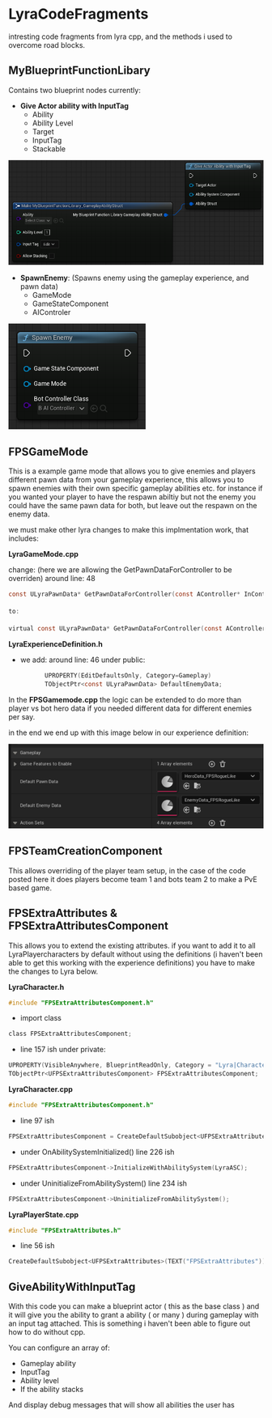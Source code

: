 # LyraCodeFragments
intresting code fragments from lyra cpp, and the methods i used to overcome road blocks.

## MyBlueprintFunctionLibary

Contains two blueprint nodes currently:
  - **Give Actor ability with InputTag**
      - Ability      
      - Ability Level
      - Target
      - InputTag
      - Stackable

![alt text](https://github.com/DuwayneF/LyraCodeFragments/blob/main/images/GiveActorAbility.png?raw=true)
      
  - **SpawnEnemy**: (Spawns enemy using the gameplay experience, and pawn data)
      - GameMode
      - GameStateComponent
      - AIControler

![alt text](https://github.com/DuwayneF/LyraCodeFragments/blob/main/images/SpawnEnemyWithHeroData.png?raw=true)

## FPSGameMode

This is a example game mode that allows you to give enemies and players different pawn data from your gameplay experience, this allows you to spawn enemies with their own specific gameplay abilities etc. for instance if you wanted your player to have the respawn abiltiy but not the enemy you could have the same pawn data for both, but leave out the respawn on the enemy data.

we must make other lyra changes to make this implmentation work, that includes:

**LyraGameMode.cpp**

  change: (here we are allowing the GetPawnDataForController to be overriden) around line: 48

```c
const ULyraPawnData* GetPawnDataForController(const AController* InController) const;

to:

virtual const ULyraPawnData* GetPawnDataForController(const AController* InController) const;

```

**LyraExperienceDefinition.h**
  - we add: around line: 46 under public:

```c
          UPROPERTY(EditDefaultsOnly, Category=Gameplay)
          TObjectPtr<const ULyraPawnData> DefaultEnemyData;
``` 

In the **FPSGamemode.cpp** the logic can be extended to do more than player vs bot hero data if you needed
different data for different enemies per say.

in the end we end up with this image below in our experience definition:

![alt text](https://github.com/DuwayneF/LyraCodeFragments/blob/main/images/EnemyPawnData.png?raw=true)


## FPSTeamCreationComponent

This allows overriding of the player team setup, in the case of the code posted here it does players become team 1 and bots team 2
to make a PvE based game.

## FPSExtraAttributes & FPSExtraAttributesComponent

This allows you to extend the existing attributes. if you want to add it to all LyraPlayercharacters by default without using the definitions (i haven't been able to get this working with the experience definitions) you have to make the changes to Lyra below.

**LyraCharacter.h**
```c
#include "FPSExtraAttributesComponent.h"
```
  - import class
```c
class FPSExtraAttributesComponent;
```
  - line 157 ish under private:

```c
UPROPERTY(VisibleAnywhere, BlueprintReadOnly, Category = "Lyra|Character", Meta = (AllowPrivateAccess = "true"))
TObjectPtr<UFPSExtraAttributesComponent> FPSExtraAttributesComponent;
```

**LyraCharacter.cpp**

```c
#include "FPSExtraAttributesComponent.h"
```
  -   line 97 ish
```c
FPSExtraAttributesComponent = CreateDefaultSubobject<UFPSExtraAttributesComponent>(TEXT("FPSExtraAttributesComponent"));
```
  - under OnAbilitySystemInitialized() line 226 ish
```c
FPSExtraAttributesComponent->InitializeWithAbilitySystem(LyraASC);
```
  - under UninitializeFromAbilitySystem() line 234 ish
```c
FPSExtraAttributesComponent->UninitializeFromAbilitySystem();
```

**LyraPlayerState.cpp**
```c
#include "FPSExtraAttributes.h"
```
  -   line 56 ish
```c
CreateDefaultSubobject<UFPSExtraAttributes>(TEXT("FPSExtraAttributes"));
```

## GiveAbilityWithInputTag

With this code you can make a blueprint actor ( this as the base class ) and it will give you the ability to grant a ability ( or many )
during gameplay with an input tag attached. This is something i haven't been able to figure out how to do without cpp.

You can configure an array of:
  - Gameplay ability
  - InputTag
  - Ability level
  - If the ability stacks

And display debug messages that will show all abilities the user has 
